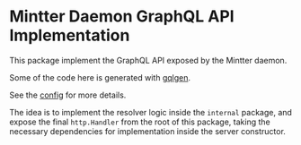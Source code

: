 # Mintter Daemon GraphQL API Implementation

This package implement the GraphQL API exposed by the Mintter daemon.

Some of the code here is generated with [gqlgen](https://github.com/99designs/gqlgen).

See the [config](./gqlgen.yml) for more details.

The idea is to implement the resolver logic inside the `internal` package, and expose the final `http.Handler` from the root of this package,
taking the necessary dependencies for implementation inside the server constructor.
